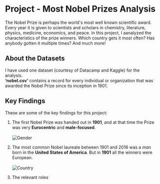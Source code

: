 # Project - Most Nobel Prizes Analysis

The Nobel Prize is perhaps the world's most well known scientific award. Every year it is given to scientists and scholars in chemistry, literature, physics, medicine, economics, and peace. In this project, I aanalyzed the characteristics of the prize winners. Which country gets it most often? Has anybody gotten it multiple times? 
And much more! 


## About the Datasets

I have used one dataset (courtesy of Datacamp and Kaggle) for the analysis.  
**‘nobel.csv’** contains a record for every individual or organization that was awarded the Nobel Prize since its inception in 1901.

## Key Findings
These are some of the key findings for this project:

1. The first Nobel Prize was handed out in **1901**, and at that time the Prize was very **Eurocentric** and **male-focused**.
   <br> </br>
   ![Gender](https://user-images.githubusercontent.com/75243291/204132857-6841c3a9-a0d4-4a9d-a954-6d8b1fa0a5cc.PNG)

2. The most common Nobel laureate between 1901 and 2016 was a *man* born in the **United States of America**. But in **1901** all the winners were European.
   <br> </br>
   ![Country](https://user-images.githubusercontent.com/75243291/204132873-87c3de46-3a46-4235-920f-f42a550cd283.PNG)

3. The relevant roles 
